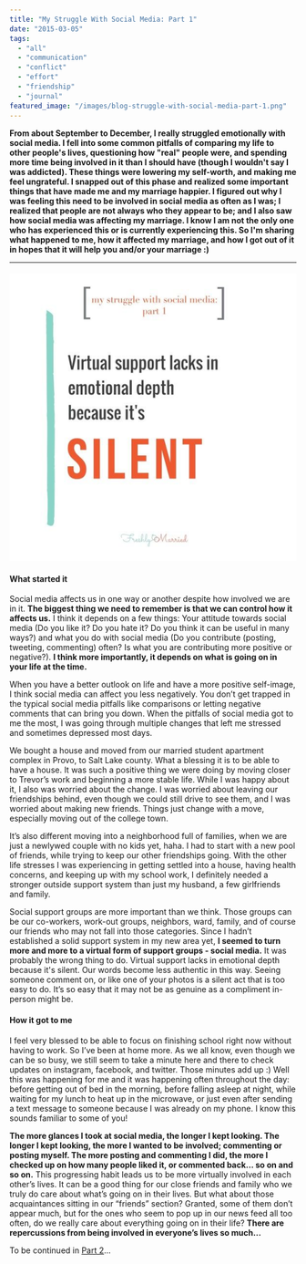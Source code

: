 ```yaml
---
title: "My Struggle With Social Media: Part 1"
date: "2015-03-05"
tags:
  - "all"
  - "communication"
  - "conflict"
  - "effort"
  - "friendship"
  - "journal"
featured_image: "/images/blog-struggle-with-social-media-part-1.png"
---
```


**From about September to December, I really struggled emotionally with social media. I fell into some common pitfalls of comparing my life to other people's lives, questioning how "real" people were, and spending more time being involved in it than I should have (though I wouldn't say I was addicted). These things were lowering my self-worth, and making me feel ungrateful. I snapped out of this phase and realized some important things that have made me and my marriage happier. I figured out why I was feeling this need to be involved in social media as often as I was; I realized that people are not always who they appear to be; and I also saw how social media was affecting my marriage. I know I am not the only one who has experienced this or is currently experiencing this. So I'm sharing what happened to me, how it affected my marriage, and how I got out of it in hopes that it will help you and/or your marriage :)**

* * *

#### ![struggles with social media, social media pitfalls, common struggles with social media, struggles of social media, addicted to social media, social media affecting marriage, marriage help, marriage advice, marriage enrichment, relationship education, newlywed](/images/IMG_0277.jpg)

#### What started it

Social media affects us in one way or another despite how involved we are in it. **The biggest thing we need to remember is that we can control how it affects us.** I think it depends on a few things: Your attitude towards social media (Do you like it? Do you hate it? Do you think it can be useful in many ways?) and what you do with social media (Do you contribute (posting, tweeting, commenting) often? Is what you are contributing more positive or negative?). **I think more importantly, it depends on what is going on in your life at the time.**

When you have a better outlook on life and have a more positive self-image, I think social media can affect you less negatively. You don’t get trapped in the typical social media pitfalls like comparisons or letting negative comments that can bring you down. When the pitfalls of social media got to me the most, I was going through multiple changes that left me stressed and sometimes depressed most days.

We bought a house and moved from our married student apartment complex in Provo, to Salt Lake county. What a blessing it is to be able to have a house. It was such a positive thing we were doing by moving closer to Trevor’s work and beginning a more stable life. While I was happy about it, I also was worried about the change. I was worried about leaving our friendships behind, even though we could still drive to see them, and I was worried about making new friends. Things just change with a move, especially moving out of the college town.

It’s also different moving into a neighborhood full of families, when we are just a newlywed couple with no kids yet, haha. I had to start with a new pool of friends, while trying to keep our other friendships going. With the other life stresses I was experiencing in getting settled into a house, having health concerns, and keeping up with my school work, I definitely needed a stronger outside support system than just my husband, a few girlfriends and family.

Social support groups are more important than we think. Those groups can be our co-workers, work-out groups, neighbors, ward, family, and of course our friends who may not fall into those categories. Since I hadn’t established a solid support system in my new area yet, **I seemed to turn more and more to a virtual form of support groups - social media.** It was probably the wrong thing to do. Virtual support lacks in emotional depth because it's silent. Our words become less authentic in this way. Seeing someone comment on, or like one of your photos is a silent act that is too easy to do. It’s so easy that it may not be as genuine as a compliment in-person might be.

#### How it got to me

I feel very blessed to be able to focus on finishing school right now without having to work. So I’ve been at home more. As we all know, even though we can be so busy, we still seem to take a minute here and there to check updates on instagram, facebook, and twitter. Those minutes add up :) Well this was happening for me and it was happening often throughout the day: before getting out of bed in the morning, before falling asleep at night, while waiting for my lunch to heat up in the microwave, or just even after sending a text message to someone because I was already on my phone. I know this sounds familiar to some of you!

**The more glances I took at social media, the longer I kept looking. The longer I kept looking, the more I wanted to be involved; commenting or posting myself. The more posting and commenting I did, the more I checked up on how many people liked it, or commented back… so on and so on.** This progressing habit leads us to be more virtually involved in each other’s lives. It can be a good thing for our close friends and family who we truly do care about what’s going on in their lives. But what about those acquaintances sitting in our “friends” section? Granted, some of them don’t appear much, but for the ones who seem to pop up in our news feed all too often, do we really care about everything going on in their life? **There are repercussions from being involved in everyone’s lives so much...**

To be continued in [Part 2](http://freshlymarried.com/my-struggle-with-social-media-part-2/)...
